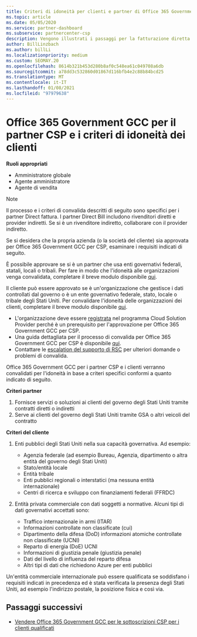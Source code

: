 ```yaml
---
title: Criteri di idoneità per clienti e partner di Office 365 Government GCC
ms.topic: article
ms.date: 05/05/2020
ms.service: partner-dashboard
ms.subservice: partnercenter-csp
description: Vengono illustrati i passaggi per la fatturazione diretta dei partner (rivenditori diretti, provider indiretti) per convalidare i partner e i clienti per Office 365 Government GCC per CSP.
author: BillLinzbach
ms.author: billLi
ms.localizationpriority: medium
ms.custom: SEOMAY.20
ms.openlocfilehash: 8614b321b453d280b8af0c548ea61c049708a6db
ms.sourcegitcommit: a78dd3c532860d01867d116bfb4e2c88b84bcd25
ms.translationtype: MT
ms.contentlocale: it-IT
ms.lasthandoff: 01/08/2021
ms.locfileid: "97979638"
---
```

# <a name="office-365-government-gcc-for-csp-partner-and-customer-eligibility-criteria"></a>Office 365 Government GCC per il partner CSP e i criteri di idoneità dei clienti 

**Ruoli appropriati**

- Amministratore globale
- Agente amministratore
- Agente di vendita

>[!NOTE]
>Il processo e i criteri di convalida descritti di seguito sono specifici per i partner Direct fattura. I partner Direct Bill includono rivenditori diretti e provider indiretti.  Se si è un rivenditore indiretto, collaborare con il provider indiretto.

Se si desidera che la propria azienda (o la società del cliente) sia approvata per Office 365 Government GCC per CSP, esaminare i requisiti indicati di seguito.

È possibile approvare se si è un partner che usa enti governativi federali, statali, locali o tribali. Per fare in modo che l'idoneità alle organizzazioni venga convalidata, completare il breve modulo disponibile [qui](https://products.office.com/government/eligibility-validation?ReqType=CSPPartner).

Il cliente può essere approvato se è un'organizzazione che gestisce i dati controllati dal governo o è un ente governativo federale, stato, locale o tribale degli Stati Uniti. Per convalidare l'idoneità delle organizzazioni dei clienti, completare il breve modulo disponibile [qui](https://products.office.com/government/eligibility-validation?ReqType=CSPCustomer). 

-   L'organizzazione deve essere [registrata](https://partnercenter.microsoft.com/partner/cloud-solution-provider) nel programma Cloud Solution Provider perché è un prerequisito per l'approvazione per Office 365 Government GCC per CSP.
-   Una guida dettagliata per il processo di convalida per Office 365 Government GCC per CSP è disponibile [qui](https://go.microsoft.com/fwlink/?linkid=2007323).
-   Contattare le [escalation del supporto di RSC](mailto:usgcce@microsoft.com) per ulteriori domande o problemi di convalida.

Office 365 Government GCC per i partner CSP e i clienti verranno convalidati per l'idoneità in base a criteri specifici conformi a quanto indicato di seguito.

**Criteri partner**
1.  Fornisce servizi o soluzioni ai clienti del governo degli Stati Uniti tramite contratti diretti o indiretti
2.  Serve ai clienti del governo degli Stati Uniti tramite GSA o altri veicoli del contratto

**Criteri del cliente**
1.  Enti pubblici degli Stati Uniti nella sua capacità governativa. Ad esempio:
 
    -  Agenzia federale (ad esempio Bureau, Agenzia, dipartimento o altra entità del governo degli Stati Uniti)
    -   Stato/entità locale 
    -   Entità tribale
    -   Enti pubblici regionali o interstatici (ma nessuna entità internazionale)
    -   Centri di ricerca e sviluppo con finanziamenti federali (FFRDC)

2.  Entità privata commerciale con dati soggetti a normative. Alcuni tipi di dati governativi accettati sono: 
    -   Traffico internazionale in armi (ITAR)
    -   Informazioni controllate non classificate (cui)
    -   Dipartimento della difesa (DoD) informazioni atomiche controllate non classificate (UCNI)
    -   Reparto di energia (DoE) UCNI
    -   Informazioni di giustizia penale (giustizia penale)
    -   Dati del livello di influenza del reparto difesa
    -   Altri tipi di dati che richiedono Azure per enti pubblici

Un'entità commerciale internazionale può essere qualificata se soddisfano i requisiti indicati in precedenza ed è stata verificata la presenza degli Stati Uniti, ad esempio l'indirizzo postale, la posizione fisica e così via.

## <a name="next-steps"></a>Passaggi successivi

- [Vendere Office 365 Government GCC per le sottoscrizioni CSP per i clienti qualificati](csp-gcc-overview.md)